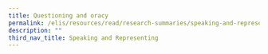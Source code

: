 ```yaml
---
title: Questioning and oracy
permalink: /elis/resources/read/research-summaries/speaking-and-representing/questioning-and-oracy/
description: ""
third_nav_title: Speaking and Representing
---
```

